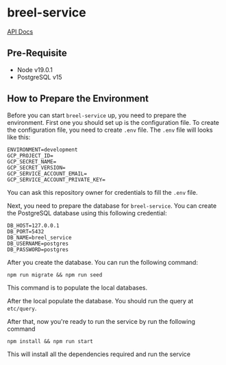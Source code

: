# breel-service

[API Docs](https://breel-service-67fn7hvfma-as.a.run.app/swagger/)

## Pre-Requisite
- Node v19.0.1
- PostgreSQL v15



## How to Prepare the Environment

Before you can start `breel-service` up, you need to prepare the environment. First one you should set up is the configuration file. To create the configuration file, you need to create `.env` file. The `.env` file will looks like this:
```shell
ENVIRONMENT=development
GCP_PROJECT_ID=
GCP_SECRET_NAME=
GCP_SECRET_VERSION=
GCP_SERVICE_ACCOUNT_EMAIL=
GCP_SERVICE_ACCOUNT_PRIVATE_KEY=
```
You can ask this repository owner for credentials to fill the `.env` file.

Next, you need to prepare the database for `breel-service`. You can create the PostgreSQL database using this following credential:
```shell
DB_HOST=127.0.0.1
DB_PORT=5432
DB_NAME=breel_service
DB_USERNAME=postgres
DB_PASSWORD=postgres
```

After you create the database. You can run the following command:
```shell
npm run migrate && npm run seed
```
This command is to populate the local databases.

After the local populate the database. You should run the query at `etc/query`.

After that, now you're ready to run the service by run the following command
```shell
npm install && npm run start
```
This will install all the dependencies required and run the service
